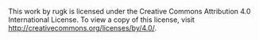 This work by rugk is licensed under the Creative Commons Attribution 4.0 International License. To view a copy of this license, visit http://creativecommons.org/licenses/by/4.0/.
